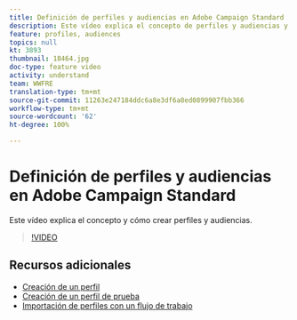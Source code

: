 ```yaml
---
title: Definición de perfiles y audiencias en Adobe Campaign Standard
description: Este vídeo explica el concepto de perfiles y audiencias y cómo crear perfiles y audiencias en Adobe Campaign Standard.
feature: profiles, audiences
topics: null
kt: 3893
thumbnail: 18464.jpg
doc-type: feature video
activity: understand
team: WWFRE
translation-type: tm+mt
source-git-commit: 11263e247184ddc6a8e3df6a8ed0899907fbb366
workflow-type: tm+mt
source-wordcount: '62'
ht-degree: 100%

---
```



# Definición de perfiles y audiencias en Adobe Campaign Standard

Este vídeo explica el concepto y cómo crear perfiles y audiencias.

>[!VIDEO](https://video.tv.adobe.com/v/18464?quality=12)

## Recursos adicionales

* [Creación de un perfil](/help/profiles-and-audiences/creating-a-profile.md)
* [Creación de un perfil de prueba](/help/profiles-and-audiences/test-profiles.md)
* [Importación de perfiles con un flujo de trabajo](/help/managing-processes-and-data/importing-profiles.md)
